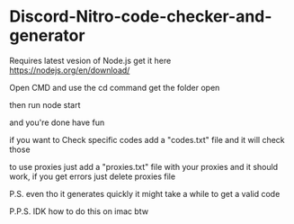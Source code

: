 # Discord-Nitro-code-checker-and-generator
Requires latest vesion of Node.js get it here https://nodejs.org/en/download/

Open CMD and use the cd command get the folder open

then run node start

and you're done have fun

if you want to Check specific codes add a "codes.txt" file and it will check those

to use proxies just add a "proxies.txt" file with your proxies and it should work, if you get errors just delete proxies file 



P.S. even tho it generates quickly it might take a while to get a valid code

P.P.S. IDK how to do this on imac btw
